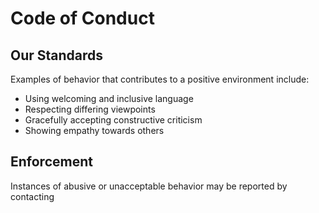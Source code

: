 # Code of Conduct

## Our Standards
Examples of behavior that contributes to a positive environment include:
- Using welcoming and inclusive language
- Respecting differing viewpoints
- Gracefully accepting constructive criticism
- Showing empathy towards others

## Enforcement
Instances of abusive or unacceptable behavior may be reported by contacting 

